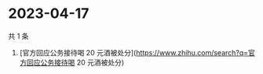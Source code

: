 # 2023-04-17

共 1 条

<!-- BEGIN ZHIHUSEARCH -->
<!-- 最后更新时间 Mon Apr 17 2023 05:07:26 GMT+0800 (China Standard Time) -->
1. [官方回应公务接待喝 20 元酒被处分](https://www.zhihu.com/search?q=官方回应公务接待喝 20 元酒被处分)
<!-- END ZHIHUSEARCH -->
